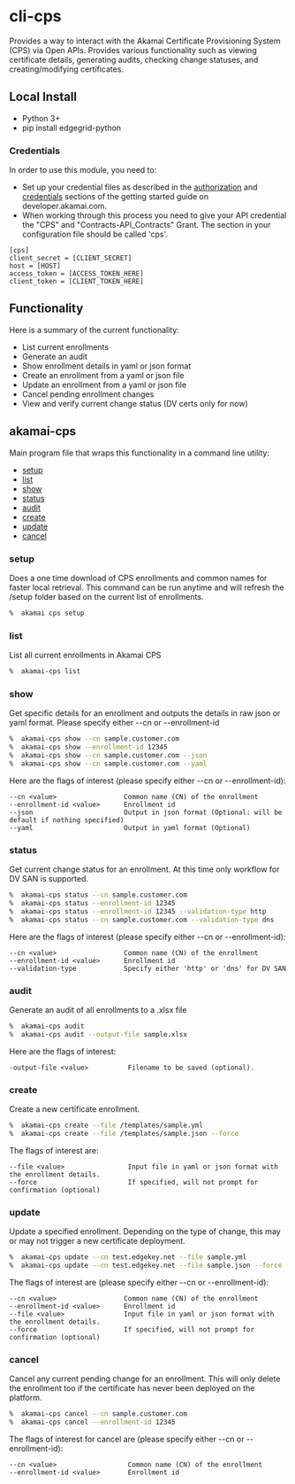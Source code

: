 # cli-cps
Provides a way to interact with the Akamai Certificate Provisioning System (CPS) via Open APIs. Provides various functionality such as viewing certificate details, generating audits, checking change statuses, and creating/modifying certificates.

## Local Install
* Python 3+
* pip install edgegrid-python

### Credentials
In order to use this module, you need to:
* Set up your credential files as described in the [authorization](https://developer.akamai.com/introduction/Prov_Creds.html) and [credentials](https://developer.akamai.com/introduction/Conf_Client.html) sections of the getting started guide on developer.akamai.com.  
* When working through this process you need to give your API credential the "CPS" and "Contracts-API_Contracts" Grant.  The section in your configuration file should be called 'cps'. 

```
[cps]
client_secret = [CLIENT_SECRET]
host = [HOST]
access_token = [ACCESS_TOKEN_HERE]
client_token = [CLIENT_TOKEN_HERE]
```


## Functionality
Here is a summary of the current functionality:
* List current enrollments
* Generate an audit
* Show enrollment details in yaml or json format
* Create an enrollment from a yaml or json file
* Update an enrollment from a yaml or json file
* Cancel pending enrollment changes
* View and verify current change status (DV certs only for now)

## akamai-cps
Main program file that wraps this functionality in a command line utility:
* [setup](#setup)
* [list](#list)
* [show](#show)
* [status](#status)
* [audit](#audit)
* [create](#create)
* [update](#update)
* [cancel](#cancel)


### setup
Does a one time download of CPS enrollments and common names for faster local retrieval. This command can be run anytime and will refresh the /setup folder based on the current list of enrollments.

```bash
%  akamai cps setup
```

### list
List all current enrollments in Akamai CPS

```bash
%  akamai-cps list
```

### show
Get specific details for an enrollment and outputs the details in raw json or yaml format. Please specify either --cn or --enrollment-id

```bash
%  akamai-cps show --cn sample.customer.com
%  akamai-cps show --enrollment-id 12345
%  akamai-cps show --cn sample.customer.com --json
%  akamai-cps show --cn sample.customer.com --yaml
```

Here are the flags of interest (please specify either --cn or --enrollment-id):

```
--cn <value>                 Common name (CN) of the enrollment
--enrollment-id <value>      Enrollment id 
--json                       Output in json format (Optional: will be default if nothing specified)
--yaml                       Output in yaml format (Optional)

```

### status
Get current change status for an enrollment. At this time only workflow for DV SAN is supported.

```bash
%  akamai-cps status --cn sample.customer.com
%  akamai-cps status --enrollment-id 12345
%  akamai-cps status --enrollment-id 12345 --validation-type http
%  akamai-cps status --cn sample.customer.com --validation-type dns
```

Here are the flags of interest (please specify either --cn or --enrollment-id):

```
--cn <value>                 Common name (CN) of the enrollment
--enrollment-id <value>      Enrollment id 
--validation-type            Specify either 'http' or 'dns' for DV SAN

```

### audit
Generate an audit of all enrollments to a .xlsx file

```bash
%  akamai-cps audit
%  akamai-cps audit --output-file sample.xlsx
```

Here are the flags of interest:

```
-output-file <value>          Filename to be saved (optional). 
```


### create
Create a new certificate enrollment.

```bash
%  akamai-cps create --file /templates/sample.yml
%  akamai-cps create --file /templates/sample.json --force
```

The flags of interest are:

```
--file <value>                Input file in yaml or json format with the enrollment details.
--force                       If specified, will not prompt for confirmation (optional)
```

### update
Update a specified enrollment.  Depending on the type of change, this may or may not trigger a new certificate deployment.

```bash
%  akamai-cps update --cn test.edgekey.net --file sample.yml
%  akamai-cps update --cn test.edgekey.net --file sample.json --force
```

The flags of interest are (please specify either --cn or --enrollment-id):

```
--cn <value>                 Common name (CN) of the enrollment
--enrollment-id <value>      Enrollment id 
--file <value>               Input file in yaml or json format with the enrollment details.
--force                      If specified, will not prompt for confirmation (optional)
```


### cancel
Cancel any current pending change for an enrollment.  This will only delete the enrollment too if the certificate has never been deployed on the platform.

```bash
%  akamai-cps cancel --cn sample.customer.com
%  akamai-cps cancel --enrollment-id 12345
```

The flags of interest for cancel are (please specify either --cn or --enrollment-id):

```
--cn <value>                  Common name (CN) of the enrollment
--enrollment-id <value>       Enrollment id 
```
